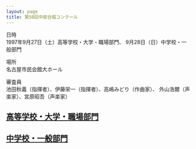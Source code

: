 ```yaml
---
layout: page
title: 第50回中部合唱コンクール
---
```

日時  
1997年9月27日（土）高等学校・大学・職場部門、 9月28日（日）中学校・一般部門

場所  
名古屋市民会館大ホール

審査員  
池田秋義（指揮者）、伊藤栄一（指揮者）、高嶋みどり（作曲家）、 外山浩爾（声楽家）、宮原昭吾（声楽家）

[高等学校・大学・職場部門](../chubu1/)
---------------------------------------------------------------------------

[中学校・一般部門](chubu2/)
-------------------------------------------------------------------

